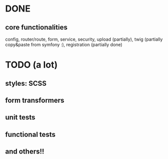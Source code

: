 # DONE
## core functionalities
config, router/route, form, service, security, upload (partially), twig (partially copy&paste from symfony :), registration (partially done)

# TODO (a lot)
## styles: SCSS
## form transformers
## unit tests
## functional tests
## and others!!

